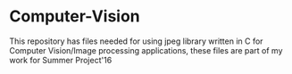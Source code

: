 # Computer-Vision
This repository has files needed for using jpeg library written in C for Computer Vision/Image processing applications, these files are part of my work for Summer Project'16
